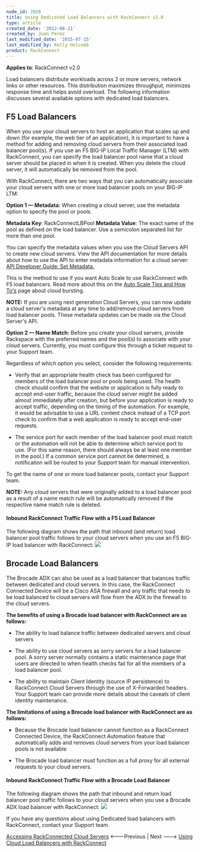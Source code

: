 ```yaml
---
node_id: 2028
title: Using Dedicated Load Balancers with RackConnect v2.0
type: article
created_date: '2012-08-21'
created_by: Juan Perez
last_modified_date: '2015-07-15'
last_modified_by: Kelly Holcomb
product: RackConnect
---
```


**Applies to**: RackConnect v2.0

Load balancers distribute workloads across 2 or more servers, network
links or other resources. This distribution maximizes throughput,
minimizes response time and helps avoid overload. The following
information discusses several available options with dedicated load
balancers.

F5 Load Balancers
-----------------

When you use your cloud servers to host an application that scales up
and down (for example, the web tier of an application), it is important
to have a method for adding and removing cloud servers from their
associated load balancer pool(s). If you use an F5 BIG-IP Local Traffic
Manager (LTM) with RackConnect, you can specify the load balancer pool
name that a cloud server should be placed in when it is created. When
you delete the cloud server, it will automatically be removed from the
pool.

With RackConnect, there are two ways that you can automatically
associate your cloud servers with one or more load balancer pools on
your BIG-IP LTM:

**Option 1 &mdash; Metadata:** When creating a cloud server, use the metadata
option to specify the pool or pools.

**Metadata Key**: RackConnectLBPool
**Metadata Value**: The exact name of the pool as defined on the load
balancer. Use a semicolon separated list for more than one pool.

You can specify the metadata values when you use the Cloud Servers API
to create new cloud servers. View the API documentation for more details
about how to use the API to enter metadata information for a cloud
server: [API Developer Guide: Set
Metadata.](http://docs.rackspace.com/servers/api/v2/cs-devguide/content/Create_or_Replace_Metadata-d1e5358.html)

This is the method to use if you want Auto Scale to use RackConnect with
F5 load balancers. Read more about this on the [Auto Scale Tips and How
To's](/how-to/rackspace-auto-scale-tips-and-how-tos)
page about cloud bursting.

**NOTE:**  If you are using next generation Cloud Servers, you can now
update a cloud server's metadata at any time to add/remove cloud servers
from load balancer pools. These metadata updates can be made via the
Cloud Server's API.


**Option 2 &mdash; Name Match:** Before you create your cloud servers, provide
Rackspace with the preferred names and the pool(s) to associate with
your cloud servers. Currently, you must configure this through a ticket
request to your Support team.

Regardless of which option you select, consider the following
requirements:

-   Verify that an appropriate health check has been configured for
    members of the load balancer pool or pools being used. The health
    check should confirm that the website or application is fully ready
    to accept end-user traffic, because the cloud server might be added
    almost immediately after creation, but before your application is
    ready to accept traffic, depending on the timing of the automation.
    For example, it would be advisable to use a URL content check
    instead of a TCP port check to confirm that a web application is
    ready to accept end-user requests.

<!-- -->

-   The service port for each member of the load balancer pool must
    match or the automation will not be able to determine which service
    port to use. (For this same reason, there should always be at least
    one member in the pool.)  If a common service port cannot be
    determined, a notification will be routed to your Support team for
    manual intervention.

To get the name of one or more load balancer pools, contact your Support
team.

**NOTE:**  Any cloud servers that were originally added to a load
balancer pool as a result of a name match rule will be automatically
removed if the respective name match rule is deleted.

#### Inbound RackConnect Traffic Flow with a F5 Load Balancer

The following diagram shows the path that inbound (and return) load
balancer pool traffic follows to your cloud servers when you use an F5
BIG-IP load balancer with RackConnect:
<img src="http://www.rackspace.com/knowledge_center/sites/default/files/styles/full_width/public/field/image/RackConnect.F5.TrafficFlow.png" class="image-full_width" />


Brocade Load Balancers
----------------------

The Brocade ADX can also be used as a load balancer that balances
traffic between dedicated and cloud servers. In this case, the
RackConnect Connected Device will be a Cisco ASA firewall and any
traffic that needs to be load balanced to cloud servers will flow from
the ADX to the firewall to the cloud servers.

**The benefits of using  a Brocade load balancer with RackConnect are as
follows:**

-   The ability to load balance traffic between dedicated servers and
    cloud servers

<!-- -->

-   The ability to use cloud servers as sorry servers for a load
    balancer pool. A sorry server normally contains a static maintenance
    page that users are directed to when health checks fail for all the
    members of a load balancer pool.

<!-- -->

-   The ability to maintain Client Identity (source IP persistence) to
    RackConnect Cloud Servers through the use of X-Forwarded headers.
    Your Support team can provide more details about the caveats of
    client identity maintenance.

**The limitations of using  a Brocade load balancer with RackConnect are
as follows:**

-   Because the Brocade load balancer cannot function as a RackConnect
    Connected Device, the RackConnect Automation feature that
    automatically adds and removes cloud servers from your load balancer
    pools is not available

<!-- -->

-   The Brocade load balancer must function as a full proxy for all
    external requests to your cloud servers.

#### Inbound RackConnect Traffic Flow with a Brocade Load Balancer

The following diagram shows the path that inbound and return load
balancer pool traffic follows to your cloud servers when you use a
Brocade ADX load balancer with RackConnect:
<img src="http://www.rackspace.com/knowledge_center/sites/default/files/styles/full_width/public/field/image/RackConnect.Brocade.TrafficFlow.png" class="image-full_width" />

If you have any questions about using Dedicated load balancers with
RackConnect, contact your Support team.

[Accessing RackConnected Cloud
Servers](/how-to/accessing-rackconnect-cloud-servers)
&lt;---Previous | Next ---&gt; [Using Cloud Load Balancers with
RackConnect](/how-to/using-cloud-load-balancers-with-rackconnect)

